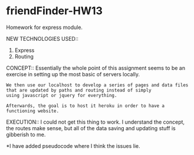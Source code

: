 # friendFinder-HW13
Homework for express module.

NEW TECHNOLOGIES USED::
1. Express
2. Routing

CONCEPT::
    Essentially the whole point of this assignment seems to be an exercise in setting up the most basic of servers locally. 

    We then use our localhost to develop a series of pages and data files that are updated by paths and routing instead of simply
    using javascript or jquery for everything.

    Afterwards, the goal is to host it heroku in order to have a functioning website.

EXECUTION::
    I could not get this thing to work. I understand the concept, the routes make sense, but all of the data saving and updating stuff is gibberish to me.


*I have added pseudocode where I think the issues lie.